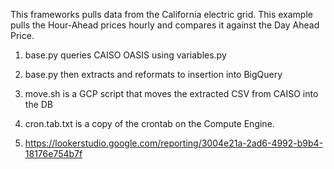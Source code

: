 This frameworks pulls data from the California electric grid. This example pulls the Hour-Ahead prices hourly and compares it against the Day Ahead Price.

1. base.py queries CAISO OASIS using variables.py
2. base.py then extracts and reformats to insertion into BigQuery
3. move.sh is a GCP script that moves the extracted CSV from CAISO into the DB
4. cron.tab.txt is a copy of the crontab on the Compute Engine.

5. https://lookerstudio.google.com/reporting/3004e21a-2ad6-4992-b9b4-18176e754b7f
